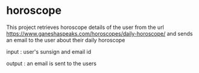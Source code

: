 # horoscope
This project retrieves horoscope details of the user from the url 
https://www.ganeshaspeaks.com/horoscopes/daily-horoscope/
and sends an email to the user about their daily horoscope

input : user's sunsign and email id

output : an email is sent to the users  

